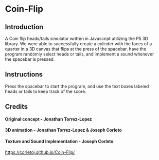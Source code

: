 # Coin-Flip

## Introduction
A Coin flip heads/tails simulator written in Javascript utilizing the P5 3D library. 
We were able to successfully create a cylinder with the faces of a quarter in a 3D canvas that flips at the press of the spacebar, have the program randomly select heads or tails, and implement a sound whenever the spacebar is pressed.

## Instructions
Press the spacebar to start the program, and use the text boxes labeled heads or tails to keep track of the score.

## Credits

#### Original concept - Jonathan Torrez-Lopez

#### 3D animation - Jonathan Torrez-Lopez & Joseph Corleto

#### Texture and Sound Implementation - Joseph Corleto


https://corletoj.github.io/Coin-Flip/
